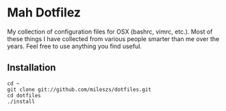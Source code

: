 # Mah Dotfilez #

My collection of configuration files for OSX (bashrc, vimrc, etc.).  Most of these things I have collected from various people smarter than me over the years.  Feel free to use anything you find useful.

## Installation ##

    cd ~
    git clone git://github.com/mileszs/dotfiles.git
    cd dotfiles
    ./install
